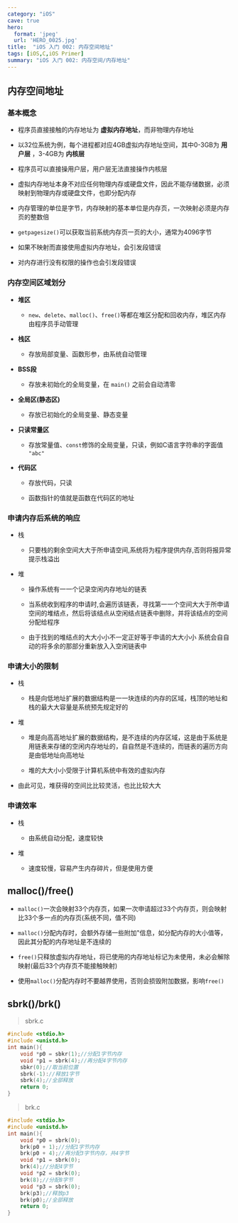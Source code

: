 ```yaml
---
category: "iOS"
cave: true
hero:
  format: 'jpeg'
  url: 'HERO_0025.jpg'
title:  "iOS 入门 002: 内存空间地址"
tags: [iOS,C,iOS Primer]
summary: "iOS 入门 002: 内存空间/内存地址"
---
```

## 内存空间地址

### 基本概念

* 程序员直接接触的内存地址为 __虚拟内存地址__，而非物理内存地址

* 以32位系统为例，每个进程都对应4GB虚拟内存地址空间，其中0-3GB为 __用户层__ ，3-4GB为 __内核层__

* 程序员可以直接操用户层，用户层无法直接操作内核层

* 虚拟内存地址本身不对应任何物理内存或硬盘文件，因此不能存储数据，必须映射到物理内存或硬盘文件，也即分配内存

* 内存管理的单位是字节，内存映射的基本单位是内存页，一次映射必须是内存页的整数倍

* `getpagesize()`可以获取当前系统内存页一页的大小，通常为4096字节

* 如果不映射而直接使用虚拟内存地址，会引发段错误

* 对内存进行没有权限的操作也会引发段错误

### 内存空间区域划分

* __堆区__

	* `new`、`delete`、`malloc()`、`free()`等都在堆区分配和回收内存，堆区内存由程序员手动管理

* __栈区__

	* 存放局部变量、函数形参，由系统自动管理

* __BSS段__

	* 存放未初始化的全局变量，在 `main()` 之前会自动清零

* __全局区(静态区)__

	* 存放已初始化的全局变量、静态变量

* __只读常量区__

	* 存放常量值、`const`修饰的全局变量，只读，例如C语言字符串的字面值 `"abc"`

* __代码区__

	* 存放代码，只读

	* 函数指针的值就是函数在代码区的地址

### 申请内存后系统的响应

* 栈

	* 只要栈的剩余空间⼤大于所申请空间,系统将为程序提供内存,否则将报异常提⽰栈溢出

* 堆

	* 操作系统有⼀一个记录空闲内存地址的链表

	* 当系统收到程序的申请时,会遍历该链表，寻找第⼀一个空间⼤大于所申请空间的堆结点，然后将该结点从空闲结点链表中删除，并将该结点的空间分配给程序

	* 由于找到的堆结点的⼤大⼩小不⼀定正好等于申请的⼤大⼩小 系统会⾃自动的将多余的那部分重新放⼊入空闲链表中

### 申请大小的限制

* 栈

	* 栈是向低地址扩展的数据结构是⼀一块连续的内存的区域，栈顶的地址和栈的最⼤大容量是系统预先规定好的

* 堆

	* 堆是向⾼高地址扩展的数据结构，是不连续的内存区域，这是由于系统是用链表来存储的空闲内存地址的，⾃自然是不连续的，⽽链表的遍历⽅向是由低地址向⾼地址

	* 堆的⼤大⼩小受限于计算机系统中有效的虚拟内存

* 由此可见，堆获得的空间⽐比较灵活，也⽐比较⼤大

### 申请效率

* 栈

	* 由系统自动分配，速度较快

* 堆

	* 速度较慢，容易产生内存碎片，但是使用方便

## malloc()/free()

* `malloc()`一次会映射33个内存页，如果一次申请超过33个内存页，则会映射比33个多一点的内存页(系统不同，值不同)

* `malloc()`分配内存时，会额外存储一些附加"信息，如分配内存的大小值等，因此其分配的内存地址是不连续的

* `free()`只释放虚拟内存地址，将已使用的内存地址标记为未使用，未必会解除映射(最后33个内存页不能接触映射)

* 使用`malloc()`分配内存时不要越界使用，否则会损毁附加数据，影响`free()`

## sbrk()/brk()

> sbrk.c

```c
#include <stdio.h>
#include <unistd.h>
int main(){
	void *p0 = sbkr(1);//分配1字节内存
	void *p1 = sbrk(4);//再分配4字节内存
	sbkr(0);//取当前位置
	sbrk(-1)://释放1字节
	sbrk(4);//全部释放
	return 0;
}
```

> brk.c

```c
#include <stdio.h>
#include <unistd.h>
int main(){
	void *p0 = sbrk(0);
	brk(p0 + 1);//分配1字节内存
	brk(p0 + 4);//再分配3字节内存，共4字节
	void *p1 = sbrk(0);
	brk(4);//分配4字节
	void *p2 = sbrk(0);
	brk(8);//分配8字节
	void *p3 = sbrk(0);
	brk(p3);//释放p3
	brk(p0);//全部释放
	return 0;
}
```



